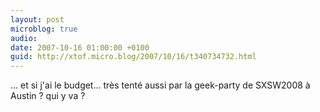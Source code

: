 ```yaml
---
layout: post
microblog: true
audio: 
date: 2007-10-16 01:00:00 +0100
guid: http://xtof.micro.blog/2007/10/16/t340734732.html
---
```

... et si j'ai le budget... très tenté aussi par la geek-party de SXSW2008 à Austin ? qui y va ?
